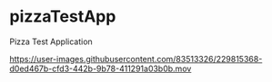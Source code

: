 # pizzaTestApp
Pizza Test Application


https://user-images.githubusercontent.com/83513326/229815368-d0ed467b-cfd3-442b-9b78-411291a03b0b.mov

